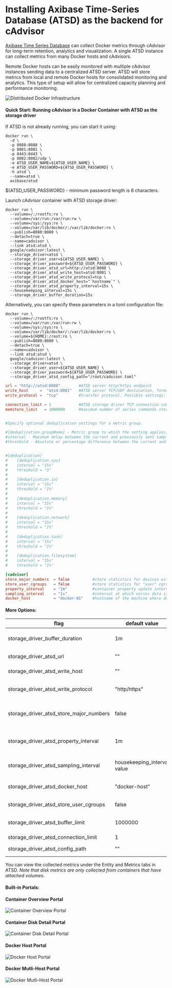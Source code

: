 # Installing Axibase Time-Series Database (ATSD) as the backend for cAdvisor 

[Axibase Time Series Database](http://axibase.com/products/axibase-time-series-database/) can collect Docker metrics through cAdvisor for long-term retention, analytics and visualization. A single ATSD instance can collect metrics from many Docker hosts and cAdvisors.

Remote Docker hosts can be easily monitored with multiple cAdvisor instances sending data to a centralized ATSD server. ATSD will store metrics from local and remote Docker hosts for consolidated monitoring and analytics. This type of setup will allow for centralized capacity planning and performance monitoring.

![Distributed Docker Infrastructure](images/docker_distributed.png)

#### Quick Start: Running cAdvisor in a Docker Container with ATSD as the storage driver

If ATSD is not already running, you can start it using:

```
docker run \
  -d \
  -p 8088:8088 \
  -p 8081:8081 \
  -p 8443:8443 \
  -p 8082:8082/udp \
  -e ATSD_USER_NAME=${ATSD_USER_NAME} \
  -e ATSD_USER_PASSWORD=${ATSD_USER_PASSWORD} \
  -h atsd \
  --name=atsd \
  axibase/atsd
```

${ATSD_USER_PASSWORD} - minimum password length is 6 characters.

Launch cAdvisor container with ATSD storage driver:

```
docker run \
  --volume=/:/rootfs:ro \
  --volume=/var/run:/var/run:rw \
  --volume=/sys:/sys:ro \
  --volume=/var/lib/docker/:/var/lib/docker:ro \
  --publish=8080:8080 \
  --detach=true \
  --name=cadvisor \
  --link atsd:atsd \
  google/cadvisor:latest \
  --storage_driver=atsd \
  --storage_driver_user=${ATSD_USER_NAME} \
  --storage_driver_password=${ATSD_USER_PASSWORD} \
  --storage_driver_atsd_url=http://atsd:8088 \
  --storage_driver_atsd_write_host=atsd:8081 \
  --storage_driver_atsd_write_protocol=tcp \
  --storage_driver_atsd_docker_host="`hostname`" \
  --storage_driver_atsd_property_interval=15s \
  --housekeeping_interval=15s \
  --storage_driver_buffer_duration=15s
```

Alternatively, you can specify these parameters in a toml configuration file:

```
docker run \
  --volume=/:/rootfs:ro \
  --volume=/var/run:/var/run:rw \
  --volume=/sys:/sys:ro \
  --volume=/var/lib/docker/:/var/lib/docker:ro \
  --volume=${HOME}:/root:ro \
  --publish=8080:8080 \
  --detach=true \
  --name=cadvisor \
  --link atsd:atsd \
  google/cadvisor:latest \
  --storage_driver=atsd \
  --storage_driver_user=${ATSD_USER_NAME} \
  --storage_driver_password=${ATSD_USER_PASSWORD} \
  --storage_driver_atsd_config_path="/root/cadvisor.toml"
```

```toml
url = "http://atsd:8088"        #ATSD server http/https endpoint
write_host     =  "atsd:8081"   #ATSD server TCP/UDP destination, formatted as host:port
write_protocol =  "tcp"         #transfer protocol. Possible settings: http, https, udp, tcp

connection_limit = 1            #ATSD storage driver TCP connection count
memstore_limit   = 1000000      #maximum number of series commands stored in buffer until flush


#Specify optional deduplication settings for a metric group.

#[deduplication.groupName] - Metric group to which the setting applies. Supported metric groups in cAdvisor: cpu, memory, io, network, task, filesystem
#interval - Maximum delay between the current and previously sent samples. If exceeded, the current sample is sent to ATSD regardless of the specified threshold.
#threshold - Absolute or percentage difference between the current and previously sent sample values. If the absolute difference is within the threshold and elapsed time is within Interval, the value is discarded.


#[deduplication]
#    [deduplication.cpu]
#    interval = "15s"
#    threshold = "3"
#
#    [deduplication.io]
#    interval = "15s"
#    threshold = "1%"
#
#    [deduplication.memory]
#    interval = "15s"
#    threshold = "1%"
#
#    [deduplication.network]
#    interval = "15s"
#    threshold = "1%"
#
#    [deduplication.task]
#    interval = "15s"
#    threshold = "1%"
#
#    [deduplication.filesystem]
#    interval = "15s"
#    threshold = "1%"

[cadvisor]
store_major_numbers  = false          #store statistics for devices with all available major numbers
store_user_cgroups   = false          #store statistics for "user" cgroups (for example: docker-host/user.*)
property_interval    = "1m"           #container property update interval. Should be >= housekeeping_interval
sampling_interval    = "1s"           #interval at which series data is sampled. By default set to housekeeping_interval. Should be >= housekeeping_interval.
docker_host          = "docker-01"    #hostname of the machine where docker daemon is running. By default set to 'docker-host'. Needs to be set manually because cadvisor container doesn't know hostname of the docker machine.
```

#### More Options:

flag                                     | default value              | description
-----------------------------------------|----------------------------|------------
storage_driver_buffer_duration           |1m                          | time for which data is accumulating in a buffer before send
storage_driver_atsd_url                  |""                          | atsd http/https endpoint
storage_driver_atsd_write_host           |""                          | tcp/udp destination host:port
storage_driver_atsd_write_protocol       |"http/https"                | write protocol. Possible settings: http/https, udp, tcp
storage_driver_atsd_store_major_numbers  |false                       | include statistics for devices with all available major numbers
storage_driver_atsd_property_interval    |1m                          | container property update interval. Should be >= housekeeping_interval
storage_driver_atsd_sampling_interval    |housekeeping_interval value | series sampling interval. Should be >= housekeeping_interval
storage_driver_atsd_docker_host          |"docker-host"               | hostname of the docker machine (entity prefix)
storage_driver_atsd_store_user_cgroups   |false                       | include statistics for "user" cgroups 
storage_driver_atsd_buffer_limit         |1000000                     | max series commands to store in buffer until flush
storage_driver_atsd_connection_limit     |1                           | tcp connection count
storage_driver_atsd_config_path          |""                          | path to ATSD storage driver config file

You can view the collected metrics under the Entity and Metrics tabs in ATSD.
*Note that disk metrics are only collected from containers that have attached volumes.*

#### Built-in Portals:

#### Container Overview Portal
![Container Overview Portal](images/container_disk_detail_portal.png)

#### Container Disk Detail Portal
![Container Disk Detail Portal](images/container_overview_portal.png)

#### Docker Host Portal
![Docker Host Portal](images/docker_host_portal.png)

#### Docker Mutli-Host Portal
![Docker Mutli-Host Portal](images/docker_multi_host_portal.png)
